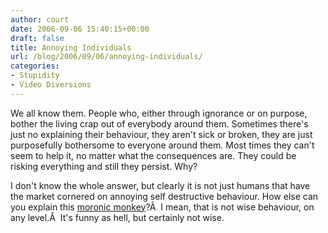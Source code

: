 ```yaml
---
author: court
date: 2006-09-06 15:40:15+00:00
draft: false
title: Annoying Individuals
url: /blog/2006/09/06/annoying-individuals/
categories:
- Stupidity
- Video Diversions
---
```


We all know them.  People who, either through ignorance or on purpose, bother the living crap out of everybody around them.  Sometimes there's just no explaining their behaviour, they aren't sick or broken, they are just purposefully bothersome to everyone around them.  Most times they can't seem to help it, no matter what the consequences are.  They could be risking everything and still they persist.  Why?

I don't know the whole answer, but clearly it is not just humans that have the market cornered on annoying self destructive behaviour.  How else can you explain this [moronic monkey](http://video.google.co.uk/videoplay?docid=8811551493740102634)?Â  I mean, that is not wise behaviour, on any level.Â  It's funny as hell, but certainly not wise.
